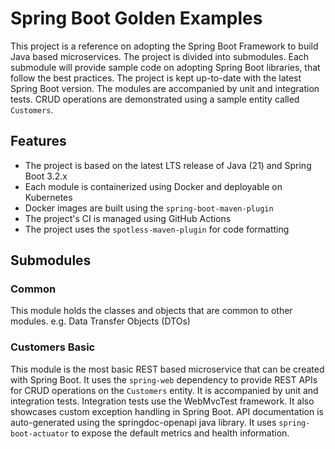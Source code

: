 # Spring Boot Golden Examples

This project is a reference on adopting the Spring Boot Framework to build Java based microservices.
The project is divided into submodules. Each submodule will provide sample code on adopting Spring Boot libraries, that
follow the best practices. The project is kept up-to-date with the latest Spring Boot version. The modules are 
accompanied by unit and integration tests. CRUD operations are demonstrated using a sample entity called `Customers`.

## Features
* The project is based on the latest LTS release of Java (21) and Spring Boot 3.2.x
* Each module is containerized using Docker and deployable on Kubernetes
* Docker images are built using the `spring-boot-maven-plugin`
* The project's CI is managed using GitHub Actions
* The project uses the `spotless-maven-plugin` for code formatting


## Submodules

### Common
This module holds the classes and objects that are common to other modules. e.g. Data Transfer Objects (DTOs)

### Customers Basic
This module is the most basic REST based microservice that can be created with Spring Boot. It uses the `spring-web` 
dependency to provide REST APIs for CRUD operations on the `Customers` entity. It is accompanied by unit and 
integration tests. Integration tests use the WebMvcTest framework. It also showcases custom exception handling in 
Spring Boot. API documentation is auto-generated using the springdoc-openapi java library. It uses `spring-boot-actuator` 
to expose the default metrics and health information.